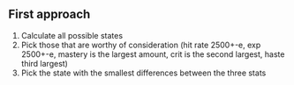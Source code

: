 ## First approach
1. Calculate all possible states
2. Pick those that are worthy of consideration (hit rate 2500+-e, exp 2500+-e, mastery is the largest amount, crit is the second largest, haste third largest)
3. Pick the state with the smallest differences between the three stats
